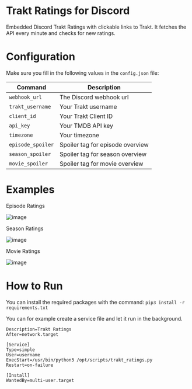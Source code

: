 # Trakt Ratings for Discord
Embedded Discord Trakt Ratings with clickable links to Trakt.
It fetches the API every minute and checks for new ratings.

# Configuration

Make sure you fill in the following values in the `config.json` file:

| Command | Description |
| --- | --- |
| `webhook_url` | The Discord webhook url |
| `trakt_username` | Your Trakt username |
| `client_id` | Your Trakt Client ID |
| `api_key` | Your TMDB API key |
| `timezone` | Your timezone |
| `episode_spoiler` | Spoiler tag for episode overview |
| `season_spoiler` | Spoiler tag for season overview |
| `movie_spoiler` | Spoiler tag for movie overview |

# Examples

Episode Ratings

![image](https://user-images.githubusercontent.com/39315068/227069035-ba5b1324-3a90-41e6-a14e-b432ff75e7d3.png)

Season Ratings

![image](https://user-images.githubusercontent.com/39315068/227069005-5aa657f8-ffdb-4cc3-bc95-ca1dcf34c1a1.png)

Movie Ratings

![image](https://user-images.githubusercontent.com/39315068/227069058-76325a8b-f955-41d2-9ba5-63d4344c17f5.png)

# How to Run

You can install the required packages with the command: `pip3 install -r requirements.txt`

You can for example create a service file and let it run in the background.

```[Unit]
Description=Trakt Ratings
After=network.target

[Service]
Type=simple
User=username
ExecStart=/usr/bin/python3 /opt/scripts/trakt_ratings.py
Restart=on-failure

[Install]
WantedBy=multi-user.target
```
